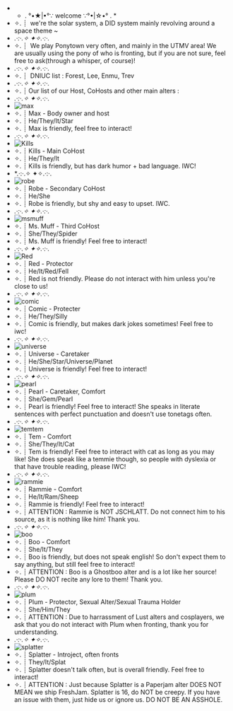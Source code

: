 - * . °•★|•°∵ welcome ∵°•|☆•° . *
- ✧. ┊ ⁭ we're the solar system, a DID system mainly revolving around a space theme ~
- *.·:·.✧ ✦✧.·:·.*
- ✧. ┊ ⁭ We play Ponytown very often, and mainly in the UTMV area! We are usually using the pony of who is fronting, but if you are not sure, feel free to ask(through a whisper, of course)!
- *.·:·.✧ ✦✧.·:·.*
- ✧. ┊ ⁭ DNIUC list : Forest, Lee, Enmu, Trev
- *.·:·.✧ ✦✧.·:·.*
- ✧. ┊ Our list of our Host, CoHosts and other main alters :
-  *.·:·.✧ ✦✧.·:·.*
- ![max](https://github.com/MaxandTheSolarSystem/MaxandTheSolarSystem/assets/165223802/3c0458ac-3777-4c65-8909-d0bfb6d636c3)
- ✧. ┊ Max - Body owner and host
- ✧. ┊ He/They/It/Star
- ✧. ┊ Max is friendly, feel free to interact!
-  *.·:·.✧ ✦✧.·:·.*
-  ![Kills](https://github.com/MaxandTheSolarSystem/MaxandTheSolarSystem/assets/165223802/8e1f789f-847d-4fa3-ab8e-29ca8f90ae5f)
-  ✧. ┊ Kills - Main CoHost
-  ✧. ┊ He/They/It
-  ✧. ┊ Kills is friendly, but has dark humor + bad language. IWC!
-  *.·:·.✧ ✦✧.·:·.
-  ![robe](https://github.com/MaxandTheSolarSystem/MaxandTheSolarSystem/assets/165223802/8e65c9de-9b15-4958-af36-e623f387e80f)
-  ✧. ┊ Robe - Secondary CoHost
-  ✧. ┊ He/She
-  ✧. ┊ Robe is friendly, but shy and easy to upset. IWC.
-  *.·:·.✧ ✦✧.·:·.*
-  ![msmuff](https://github.com/MaxandTheSolarSystem/MaxandTheSolarSystem/assets/165223802/60338d8d-b499-4e9f-9c71-4bbae7ff375e)
-  ✧. ┊ Ms. Muff - Third CoHost
-  ✧. ┊ She/They/Spider
-  ✧. ┊ Ms. Muff is friendly! Feel free to interact!
-  *.·:·.✧ ✦✧.·:·.*
-  ![Red](https://github.com/MaxandTheSolarSystem/MaxandTheSolarSystem/assets/165223802/d3b9870b-3e34-443e-83ba-de47d60493c5)
-  ✧. ┊ Red - Protector
-  ✧. ┊ He/It/Red/Fell
-  ✧. ┊ Red is not friendly. Please do not interact with him unless you're close to us!
-  *.·:·.✧ ✦✧.·:·.*
-  ![comic](https://github.com/MaxandTheSolarSystem/MaxandTheSolarSystem/assets/165223802/11b4007c-87cc-453a-b843-32f614e93539)
-  ✧. ┊ Comic - Protecter
-  ✧. ┊ He/They/Silly
-  ✧. ┊ Comic is friendly, but makes dark jokes sometimes! Feel free to iwc!
-  *.·:·.✧ ✦✧.·:·.*
-  ![universe](https://github.com/MaxandTheSolarSystem/MaxandTheSolarSystem/assets/165223802/cd23f5a2-bf64-4b9e-8c9f-6544c1739c9a)
-  ✧. ┊ Universe - Caretaker
-  ✧. ┊ He/She/Star/Universe/Planet
-  ✧. ┊ Universe is friendly! Feel free to interact!
-  *.·:·.✧ ✦✧.·:·.*
-  ![pearl](https://github.com/MaxandTheSolarSystem/MaxandTheSolarSystem/assets/165223802/c3ab8d59-ce2c-4c23-ba74-e65f9de2d9be)
-  ✧. ┊ Pearl - Caretaker, Comfort
-  ✧. ┊ She/Gem/Pearl
-  ✧. ┊ Pearl is friendly! Feel free to interact! She speaks in literate sentences with perfect punctuation and doesn't use tonetags often.
-  *.·:·.✧ ✦✧.·:·.*
-  ![temtem](https://github.com/MaxandTheSolarSystem/MaxandTheSolarSystem/assets/165223802/2b23bbc2-1a73-42e6-908b-890ea7ef7e6b)
-  ✧. ┊ Tem - Comfort
-  ✧. ┊ She/They/It/Cat
-  ✧. ┊ Tem is friendly! Feel free to interact with cat as long as you may like! She does speak like a temmie though, so people with dyslexia or that have trouble reading, please IWC!
-  *.·:·.✧ ✦✧.·:·.*
-  ![rammie](https://github.com/MaxandTheSolarSystem/MaxandTheSolarSystem/assets/165223802/e0ca184a-4c14-4d56-a978-3b3f97818eec)
-  ✧. ┊ Rammie - Comfort
-  ✧. ┊ He/It/Ram/Sheep
-  ✧. ┊ Rammie is friendly! Feel free to interact!
-  ✧. ┊ ATTENTION : Rammie is NOT JSCHLATT. Do not connect him to his source, as it is nothing like him! Thank you.
-  *.·:·.✧ ✦✧.·:·.*
-  ![boo](https://github.com/MaxandTheSolarSystem/MaxandTheSolarSystem/assets/165223802/34457ab2-9718-4fc1-8232-cb78e351bdc6)
-  ✧. ┊ Boo - Comfort
-  ✧. ┊ She/It/They
-  ✧. ┊ Boo is friendly, but does not speak english! So don't expect them to say anything, but still feel free to interact!
-  ✧. ┊ ATTENTION : Boo is a Ghostboo alter and is a lot like her source! Please DO NOT recite any lore to them! Thank you.
-  *.·:·.✧ ✦✧.·:·.*
-  ![plum](https://github.com/MaxandTheSolarSystem/MaxandTheSolarSystem/assets/165223802/569e85ab-9b97-40e6-b9b2-afec4c68192b)
-  ✧. ┊ Plum - Protector, Sexual Alter/Sexual Trauma Holder
-  ✧. ┊ She/Him/They
-  ✧. ┊ ATTENTION : Due to harrassment of Lust alters and cosplayers, we ask that you do not interact with Plum when fronting, thank you for understanding.
-  *.·:·.✧ ✦✧.·:·.*
-  ![splatter](https://github.com/MaxandTheSolarSystem/MaxandTheSolarSystem/assets/165223802/517cd4d4-9aaf-43c7-89b4-c85ab9b8a85f)
-  ✧. ┊ Splatter - Introject, often fronts
-  ✧. ┊ They/It/Splat
-  ✧. ┊ Splatter doesn't talk often, but is overall friendly. Feel free to interact!
-  ✧. ┊ ATTENTION : Just because Splatter is a Paperjam alter DOES NOT MEAN we ship FreshJam. Splatter is 16, do NOT be creepy. If you have an issue with them, just hide us or ignore us. DO NOT BE AN ASSHOLE.









<!---
MaxandTheSolarSystem/MaxandTheSolarSystem is a ✨ special ✨ repository because its `README.md` (this file) appears on your GitHub profile.
You can click the Preview link to take a look at your changes.
--->
